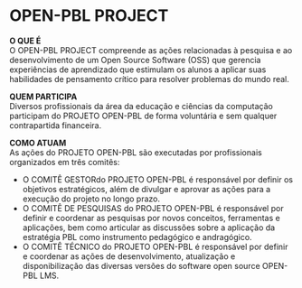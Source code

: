 # OPEN-PBL PROJECT   

**O QUE É**<br>
O OPEN-PBL PROJECT compreende as ações relacionadas à pesquisa e ao desenvolvimento de um Open Source Software (OSS) que gerencia experiências de aprendizado que estimulam os alunos a aplicar suas habilidades de pensamento crítico para resolver problemas do mundo real.

**QUEM PARTICIPA**<br>
Diversos profissionais da área da educação e ciências da computação participam do PROJETO OPEN-PBL de forma voluntária e sem qualquer contrapartida financeira.

**COMO ATUAM**<br>
As ações do PROJETO OPEN-PBL são executadas por profissionais organizados em três comitês:
* O COMITÊ GESTORdo PROJETO OPEN-PBL é responsável por definir os objetivos estratégicos, além de divulgar e aprovar as ações para a execução do projeto no longo prazo.
* O COMITÊ DE PESQUISAS do PROJETO OPEN-PBL é responsável por definir e coordenar as pesquisas por novos conceitos, ferramentas e aplicações, bem como articular as discussões sobre a aplicação da estratégia PBL como instrumento pedagógico e andragógico.
* O COMITÊ TÉCNICO do PROJETO OPEN-PBL é responsável por definir e coordenar as ações de desenvolvimento, atualização e disponibilização das diversas versões do software open source OPEN-PBL LMS.<br>

